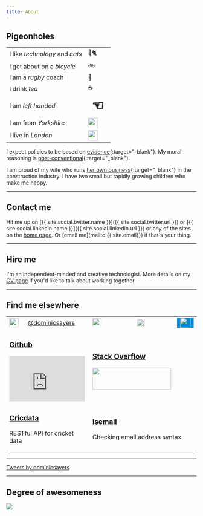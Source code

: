 ```yaml
---
title: About
---
```


## Pigeonholes

<table>
  <tbody>
    <tr>
      <td>I like <em>technology</em> and <em>cats</em></td>
      <td>🔧🐈</td>
    </tr>
    <tr>
      <td>I get about on a <em>bicycle</em></td>
      <td>🚲</td>
    </tr>
    <tr>
      <td>I am a <em>rugby</em> coach</td>
      <td>🏉</td>
    </tr>
    <tr>
      <td>I drink <em>tea</em></td>
      <td>☕</td>
    </tr>
    <tr>
      <td>I am <em>left handed</em></td>
      <td style="font-size: 36px; font-weight: bold;">☜</td>
    </tr>
    <tr>
      <td>I am from <em>Yorkshire</em></td>
      <td><img src="https://pbs.twimg.com/profile_images/798459304156295168/hqWNAdqm_normal.jpg" height="27" /></td>
    </tr>
    <tr>
      <td>I live in <em>London</em></td>
      <td><img src="/assets/article_images{{ page.url }}london-bridge-icon.png" height="27" /></td>
    </tr>
  </tbody>
</table>

I expect policies to be based on [evidence](https://en.wikipedia.org/wiki/Evidence-based_policy){:target="_blank"}. My moral reasoning is [post-conventional](https://en.wikipedia.org/wiki/Lawrence_Kohlberg's_stages_of_moral_development#Post-Conventional){:target="_blank"}.

I am proud of my wife who runs [her own business](http://insitearts.com){:target="_blank"} in the construction industry. I have two small but rapidly growing children who make me happy.

---

## Contact me

Hit me up on [{{ site.social.twitter.name }}]({{ site.social.twitter.url }}) or [{{ site.social.linkedin.name }}]({{ site.social.linkedin.url }}) or any of the sites on the [home page](/). Or [email me](mailto:{{ site.email}}) if that's your thing.

---

## Hire me

I'm an independent-minded and creative technologist. More details on my [CV page](/cv) if you'd like to talk about working together.

---

## Find me elsewhere

<table class="six-column">
  <tbody>
    <tr>
      <td>
        <a target="_blank" href="{{ site.social.linkedin.url }}">
          <img src="https://upload.wikimedia.org/wikipedia/commons/thumb/0/01/LinkedIn_Logo.svg/2000px-LinkedIn_Logo.svg.png" height="24" />
        </a>
      </td>
      <td colspan="2">
        <a href="{{ site.social.twitter.url }}" class="twitter-follow-button" data-show-count="false" data-size="large" data-show-screen-name="false">
          @dominicsayers
        </a>
        <script async src="//platform.twitter.com/widgets.js" charset="utf-8"></script>
      </td>
      <td>
        <a target="_blank" href="{{ site.social.quora.url }}">
          <img src="https://qsf.ec.quoracdn.net/-3-images.logo.wordmark_default.svg4c6ca969eb5c90e5.svg" height="24" />
        </a>
      </td>
      <td>
        <a target="_blank" href="{{ site.social.angellist.url }}">
          <img src="https://alist.co/assets/shared/AngelList-1f53479b7b3bd75d55d9dd0d396a738b1a6943a7885dcd2fa3e4f1adb048f61e.png" height="20" />
        </a>
      </td>
      <td>
        <a target="_blank" href="{{ site.social.crunchbase.url }}">
          <img src="https://www.crunchbase.com/app/images/logo_crunchbase.svg" height="28" style="background-color: rgb(2, 136, 209); padding: 0 8px;" />
        </a>
      </td>
    </tr>
    <tr>
      <td colspan="3">
        <h3><a target="_blank" href="{{ site.social.github.url }}">Github</a></h3>
        <iframe src="https://githubbadge.appspot.com/dominicsayers?a=0" style="border: 0;height: 120px;width: 200px;overflow: hidden;" frameBorder="0"></iframe>
      </td>
      <td colspan="2">
        <h3><a target="_blank" href="{{ site.social.stack-overflow.url }}">Stack Overflow</a></h3>
        <a target="_blank" href="{{ site.social.stack-overflow.url }}">
          <img src="https://stackoverflow.com/users/flair/63349.png" width="208" height="58" />
        </a>
      </td>
    </tr>
    <tr>
      <td colspan="3">
        <h3><a target="_blank" href="http://cricdata.org">Cricdata</a></h3>
        <p>RESTful API for cricket data</p>
      </td>
      <td colspan="3">
        <h3><a target="_blank" href="http://isemail.info">Isemail</a></h3>
        <p>Checking email address syntax</p>
      </td>
    </tr>
  </tbody>
</table>

---

<a class="twitter-timeline" href="https://twitter.com/dominicsayers">Tweets by dominicsayers</a>
<script async src="//platform.twitter.com/widgets.js" charset="utf-8"></script>

---

## Degree of awesomeness

<img src="https://img.shields.io/badge/Awesomeness-%E2%98%85%E2%98%85%E2%98%85%E2%98%85%E2%98%85-green.svg" />
